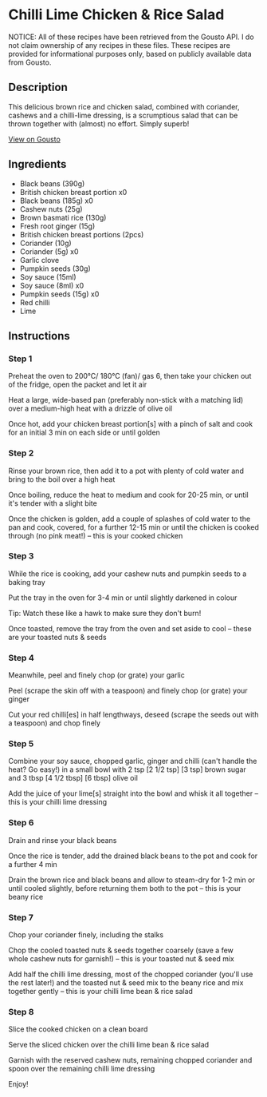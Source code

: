 # Chilli Lime Chicken & Rice Salad

NOTICE: All of these recipes have been retrieved from the Gousto API. I do not claim ownership of any recipes in these files. These recipes are provided for informational purposes only, based on publicly available data from Gousto.

## Description

This delicious brown rice and chicken salad, combined with coriander, cashews and a chilli-lime dressing, is a scrumptious salad that can be thrown together with (almost) no effort. Simply superb! 

[View on Gousto](https://www.gousto.co.uk/recipes/cookbook/chilli-lime-chicken-rice-salad)

## Ingredients

- Black beans (390g)
- British chicken breast portion x0
- Black beans (185g) x0
- Cashew nuts (25g)
- Brown basmati rice (130g)
- Fresh root ginger (15g)
- British chicken breast portions (2pcs)
- Coriander (10g)
- Coriander (5g) x0
- Garlic clove
- Pumpkin seeds (30g)
- Soy sauce (15ml)
- Soy sauce (8ml) x0
- Pumpkin seeds (15g) x0
- Red chilli
- Lime

## Instructions


### Step 1

Preheat the oven to 200°C/ 180°C (fan)/ gas 6, then take your chicken out of the fridge, open the packet and let it air

Heat a large, wide-based pan (preferably non-stick with a matching lid) over a medium-high heat with a drizzle of olive oil

Once hot, add your chicken breast portion[s] with a pinch of salt and cook for an initial 3 min on each side or until golden


### Step 2

Rinse your brown rice, then add it to a pot with plenty of cold water and bring to the boil over a high heat

Once boiling, reduce the heat to medium and cook for 20-25 min, or until it's tender with a slight bite

Once the chicken is golden, add a couple of splashes of cold water to the pan and cook, covered, for a further 12-15 min or until the chicken is cooked through (no pink meat!) – this is your cooked chicken


### Step 3

While the rice is cooking, add your cashew nuts and pumpkin seeds to a baking tray

Put the tray in the oven for 3-4 min or until slightly darkened in colour

Tip: Watch these like a hawk to make sure they don't burn!

Once toasted, remove the tray from the oven and set aside to cool – these are your toasted nuts & seeds


### Step 4

Meanwhile, peel and finely chop (or grate) your garlic

Peel (scrape the skin off with a teaspoon) and finely chop (or grate) your ginger

Cut your red chilli[es]<span class="text-danger"> </span>in half lengthways, deseed (scrape the seeds out with a teaspoon) and chop finely


### Step 5

Combine your soy sauce, chopped garlic, ginger and chilli (can't handle the heat? Go easy!) in a small bowl with 2 tsp <span class="text-purple">[2 1/2 tsp]</span> <span class="text-danger">[3 tsp]</span> brown sugar and 3 tbsp <span class="text-purple">[4 1/2 tbsp]</span> <span class="text-danger">[6 tbsp] </span>olive oil

Add the juice of your lime[s]<span class="text-danger"> </span>straight into the bowl and whisk it all together – this is your chilli lime dressing


### Step 6

Drain and rinse your black beans

Once the rice is tender, add the drained black beans to the pot and cook for a further 4 min

Drain the brown rice and black beans and allow to steam-dry for 1-2 min or until cooled slightly, before returning them both to the pot – this is your beany rice


### Step 7

Chop your coriander finely, including the stalks

Chop the cooled toasted nuts & seeds together coarsely (save a few whole cashew nuts for garnish!) – this is your toasted nut & seed mix

Add half the chilli lime dressing, most of the chopped coriander (you'll use the rest later!) and the toasted nut & seed mix to the beany rice and mix together gently – this is your chilli lime bean & rice salad

### Step 8

Slice the cooked chicken on a clean board

Serve the sliced chicken over the chilli lime bean & rice salad

Garnish with the reserved cashew nuts, remaining chopped coriander and spoon over the remaining chilli lime dressing

Enjoy!

